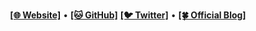 <p align="center">
  <a href="{website_url}"><b>[🌐 Website]</b></a> •
  <a href="{github_url}"><b>[🐱 GitHub]</b></a>
  <a href="{twitter_url}"><b>[🐦 Twitter]</b></a> •
  <a href="{blog_url}"><b>[🍀 Official Blog]</b></a>
</p>